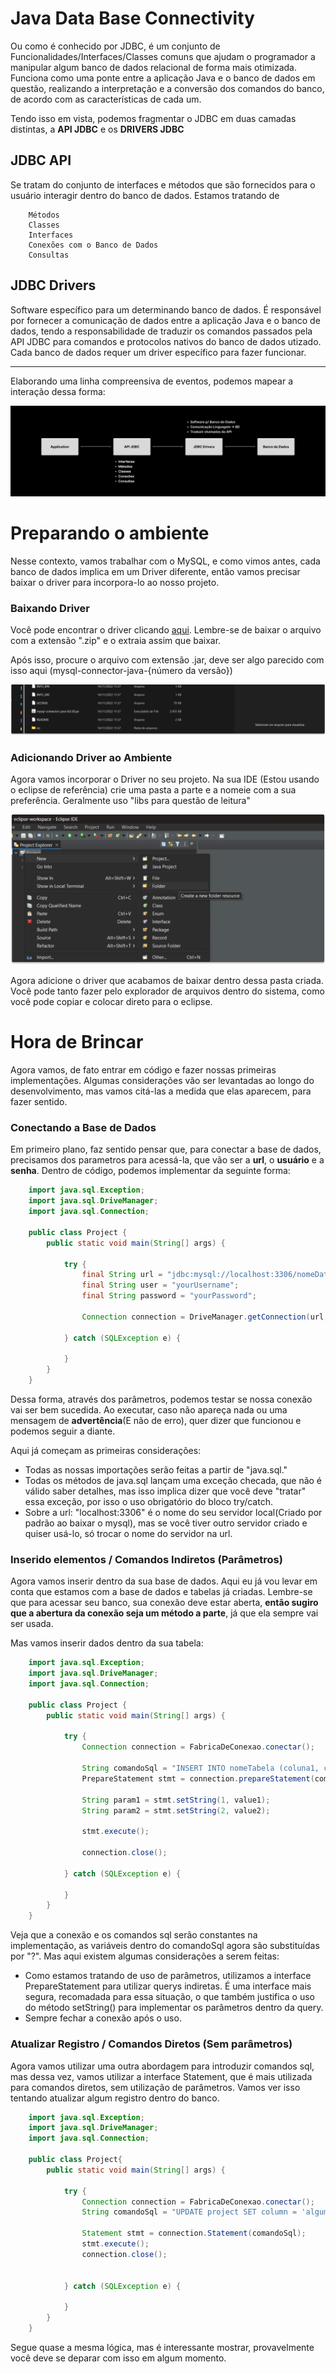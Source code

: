 # Java Data Base Connectivity
Ou como é conhecido por JDBC, é um conjunto de Funcionalidades/Interfaces/Classes comuns que ajudam o programador a manipular algum banco de dados relacional de forma mais otimizada. Funciona como uma ponte entre a aplicação Java e o banco de dados em questão, realizando a interpretação e a conversão dos comandos do banco, de acordo com as características de cada um.

Tendo isso em vista, podemos fragmentar o JDBC em duas camadas distintas, a <strong>API JDBC</strong> e os <strong>DRIVERS JDBC</strong>

## JDBC API
Se tratam do conjunto de interfaces e métodos que são fornecidos para o usuário interagir dentro do banco de dados. Estamos tratando de
```
    Métodos
    Classes
    Interfaces
    Conexões com o Banco de Dados
    Consultas
``` 

## JDBC Drivers
Software específico para um determinando banco de dados. É responsável por fornecer a comunicação de dados entre a aplicação Java e o banco de dados, tendo a responsabilidade de traduzir os comandos passados pela API JDBC para comandos e protocolos nativos do banco de dados utizado.
Cada banco de dados requer um driver específico para fazer funcionar.
<hr>

Elaborando uma linha compreensiva de eventos, podemos mapear a interação dessa forma:

<p>
    <img src="assets/jdbc.png" alt="img-fluxo">
</p>

# Preparando o ambiente
Nesse contexto, vamos trabalhar com o MySQL, e como vimos antes, cada banco de dados implica em um Driver diferente, então vamos precisar baixar o driver para incorpora-lo ao nosso projeto.

### Baixando Driver
Você pode encontrar o driver clicando <a href="https://dev.mysql.com/downloads/connector/j/?os=26" rel="external" target="_blank">aqui</a>. Lembre-se de baixar o arquivo com a extensão ".zip" e o extraia assim que baixar.

Após isso, procure o arquivo com extensão .jar, deve ser algo parecido com isso aqui (mysql-connector-java-{número da versão})

<p>
    <img src="assets/driverarchive.png" alt="img-fluxo">
</p>

### Adicionando Driver ao Ambiente
Agora vamos incorporar o Driver no seu projeto. Na sua IDE (Estou usando o eclipse de referência) crie uma pasta a parte e a nomeie com a sua preferência. Geralmente uso "libs para questão de leitura"

<p>
    <img src="assets/jdbcarchive.png" alt="img-fluxo">
</p>

Agora adicione o driver que acabamos de baixar dentro dessa pasta criada. Você pode tanto fazer pelo explorador de arquivos dentro do sistema, como você pode copiar e colocar direto para o eclipse.

# Hora de Brincar
Agora vamos, de fato entrar em código e fazer nossas primeiras implementações. Algumas considerações vão ser levantadas ao longo do desenvolvimento, mas vamos citá-las a medida que elas aparecem, para fazer sentido.

### Conectando a Base de Dados
Em primeiro plano, faz sentido pensar que, para conectar a base de dados, precisamos dos parametros para acessá-la, que vão ser a <strong>url</strong>, o <strong>usuário</strong> e a <strong>senha</strong>. Dentro de código, podemos implementar da seguinte forma:

````java
    import java.sql.Exception;
    import java.sql.DriveManager;
    import java.sql.Connection;

    public class Project {
        public static void main(String[] args) {

            try {
                final String url = "jdbc:mysql://localhost:3306/nomeDatabase";
                final String user = "yourUsername";
                final String password = "yourPassword";

                Connection connection = DriveManager.getConnection(url, user, password);

            } catch (SQLException e) {

            }
        }
    }

````
Dessa forma, através dos parâmetros, podemos testar se nossa conexão vai ser bem sucedida. Ao executar, caso não apareça nada ou uma mensagem de <strong>advertência</strong>(E não de erro), quer dizer que funcionou e podemos seguir a diante.

Aqui já começam as primeiras considerações:
<ul>
    <li>Todas as nossas importações serão feitas a partir de "java.sql."
    <li>Todas os métodos de java.sql lançam uma exceção checada, que não é válido saber detalhes, mas isso implica dizer que você deve "tratar" essa exceção, por isso o uso obrigatório do bloco try/catch.
    <li>Sobre a url: "localhost:3306" é o nome do seu servidor local(Criado por padrão ao baixar o mysql), mas se você tiver outro servidor criado e quiser usá-lo, só trocar o nome do servidor na url.
</ul>

### Inserido elementos / Comandos Indiretos (Parâmetros)
Agora vamos inserir dentro da sua base de dados. Aqui eu já vou levar em conta que estamos com a base de dados e tabelas já criadas. Lembre-se que para acessar seu banco, sua conexão deve estar aberta, <strong>então sugiro que a abertura da conexão seja um método a parte</strong>, já que ela sempre vai ser usada.

Mas vamos inserir dados dentro da sua tabela:

````java
    import java.sql.Exception;
    import java.sql.DriveManager;
    import java.sql.Connection;

    public class Project {
        public static void main(String[] args) {

            try {
                Connection connection = FabricaDeConexao.conectar();

                String comandoSql = "INSERT INTO nomeTabela (coluna1, coluna2) VALUES (?, ?)";
                PrepareStatement stmt = connection.prepareStatement(comandoSql)

                String param1 = stmt.setString(1, value1);            
                String param2 = stmt.setString(2, value2);            
                
                stmt.execute();

                connection.close();

            } catch (SQLException e) {

            }
        }
    }

````
Veja que a conexão e os comandos sql serão constantes na implementação, as variáveis dentro do comandoSql agora são substituídas por "?". Mas aqui existem algumas considerações a serem feitas:
<ul>
    <li>Como estamos tratando de uso de parâmetros, utilizamos a interface PrepareStatement para utilizar querys indiretas. É uma interface mais segura, recomadada para essa situação, o que também justifica o uso do método setString() para implementar os parâmetros dentro da query.
    <li>Sempre fechar a conexão após o uso.
</ul>

### Atualizar Registro / Comandos Diretos (Sem parâmetros)
Agora vamos utilizar uma outra abordagem para introduzir comandos sql, mas dessa vez, vamos utilizar a interface Statement, que é mais utilizada para comandos diretos, sem utilização de parâmetros. Vamos ver isso tentando atualizar algum registro dentro do banco.

````java
    import java.sql.Exception;
    import java.sql.DriveManager;
    import java.sql.Connection;

    public class Project{
        public static void main(String[] args) {

            try {
                Connection connection = FabricaDeConexao.conectar();
                String comandoSql = "UPDATE project SET column = 'alguma coisa' WHERE ID = '1'";

                Statement stmt = connection.Statement(comandoSql);
                stmt.execute();
                connection.close();    


            } catch (SQLException e) {

            }
        }
    }
````
Segue quase a mesma lógica, mas é interessante mostrar, provavelmente você deve se deparar com isso em algum momento.